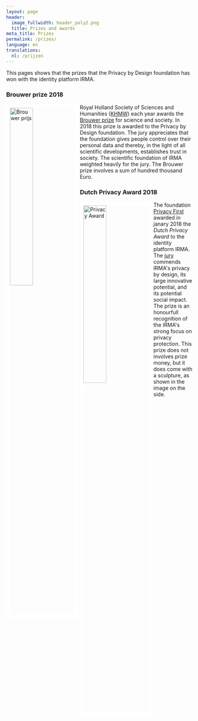 ```yaml
---
layout: page
header:
  image_fullwidth: header_poly2.png
  title: Prizes and awards
meta_title: Prizes
permalink: /prizes/
language: en
translations:
  nl: /prijzen
---
```


This pages shows that the prizes that the Privacy by Design foundation
has won with the identity platform IRMA.

### Brouwer prize 2018 

<img align="left" src="../images/KHMW-logo.jpg" alt="Brouwer prijs"
 style="border:10px solid white; width: 35%; height: 35%"/> Royal
 Holland Society of Sciences and Humanities
 ([KHMW](https://www.khmw.nl)) each year awards the [Brouwer
 prize](https://www.khmw.nl/brouwer-prijs-voor-wetenschap-en-samenleving/)
 for science and society. In 2018 this prize is awarded to the Privacy
 by Design foundation. The jury appreciates that the foundation gives
 people control over their personal data and thereby, in the light of
 all scientific developments, establishes trust in society. The
 scientific foundation of IRMA weighted heavily for the jury. The
 Brouwer prize involves a sum of hundred thousand Euro.


### Dutch Privacy Award 2018

<img align="left" src="../images/privacyaward.jpg" alt="Privacy Award"
style="border:10px solid white; width: 35%; height: 35%"/> The
foundation [Privacy First](https://privacyfirst.nl/) awarded in janary
2018 the *Dutch Privacy Award* to the identity platform IRMA. The
[jury](https://privacyfirst.nl/solutions/evenementen/item/1104-winnaars-nederlandse-privacy-awards-2018.html)
commends IRMA's privacy by design, its large innovative potential, and
its potential social impact. The prize is an honourfull recognition of
the IRMA's strong focus on privacy protection. This prize does not
involves prize money, but it does come with a sculpture, as shown in
the image on the side.







